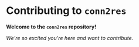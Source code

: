 # Contributing to `conn2res`

**Welcome to the `conn2res` repository!**

*We're so excited you're here and want to contribute.*

<!-- The point of this guide is to welcome new users and contributors to `conn2res`.
We hope that these guidelines are designed to make it as easy as possible to get involved.
We welcome all contributions and would love it if you could follow these guidelines to make sure your contributions can be easily integrated!
That said, please don't let [the perfect be the enemy of the good](https://en.wiktionary.org/wiki/perfect_is_the_enemy_of_good)&mdash;any contributions are worth making, even if you don't follow the process detailed below to a T.

If you have any questions that aren't discussed below, please let us know by opening an [issue][link_abagen_issues]!

## Table of Contents

Been here before?
Already know what you're looking for in this guide?
Jump to the following sections:

- [Joining the community](#joining-the-community)
- [Contributing through Github](#contributing-through-github)
- [Where to start: GitHub Issues](#where-to-start-github-issues)
  - [Issue labels](#issue-labels)
- [Making a change with a pull request](#making-a-change-with-a-pull-request)
  - [1. Comment on or open an issue](#1-comment-on-an-existing-issue-or-open-a-new-issue-referencing-your-addition)
  - [2. Fork the `abagen` repository](#2-forklink_fork-the-abagen-repositorylink_abagen-to-your-profile)
  - [3. Install `abagen` locally](#3-install-abagen-in-developer-mode)
  - [4. Make the discussed changes](#4-make-the-changes-youve-discussed)
  - [5. Test your changes](#5-test-your-changes)
  - [6. Submit a pull request](#6-submit-a-pull-requestlink_pullrequest)
- [Style guide](#style-guide)
  - [Writing Python code](#writing-python-code)
  - [Writing in reStructuredText](#writing-in-restructuredtext)
  - [Pull requests](#pull-requests)
- [Recognizing contributions](#recognizing-contributions)

## Joining the community

We requires that all interactions that take place on the `abagen` repository **adhere to our [Code of Conduct](CODE_OF_CONDUCT.md)**.

## Contributing through GitHub

[Git][link_git] is a really useful tool for version control. 
[GitHub][link_github] sits on top of Git and supports collaborative and distributed working.

We know that it can be daunting to start using Git and GitHub if you haven't worked with them in the past, but `abagen` maintainers are here to help you figure out any of the jargon or confusing instructions you encounter! :heart:

In order to contribute to `abagen` you'll need to set up a free [GitHub][link_github] account and sign in.
You can follow these [instructions][link_signupinstructions] to help you get going, but please ask us any questions you might need along the way.

Once you have an account you'll have to use [Markdown][link_markdown] to chat in issues and pull requests on GitHub.
You can think of Markdown as a few little symbols around your text that will allow GitHub to render the text with a little bit of formatting.
For example you could write words as bold (`**bold**`), or in italics (`*italics*`), or as a [link](https://google.com) (`[link](https://google.com)`) to another webpage.

GitHub has a helpful page on [getting started with writing and formatting Markdown on GitHub][link_formatting_md].

## Where to start: GitHub Issues

Communication on `abagen` primarily happens through discussion on our [issues][link_abagen_issues] and [pull request][link_abagen_prs].
Before you open a new issue, please check if any of our [open issues][link_abagen_issues] cover your idea already!

### Issue labels

The current list of labels can be found [here][link_abagen_labels] and includes:

- [![Good first issue](https://img.shields.io/badge/-good%20first%20issue-%237057ff)][labels_goodfirst] *These issues are great ways to get started contributing.*

    If you are interested in getting involved in `abagen` then these are good places to start!
    The maintainers will be happy to walk you through the contribution process step-by-step.
    Please note: if you're a seasoned contributor we would appreciate if you could select a different issue to work from to keep these available for newer and potentially more anxious team members!

- [![Help Wanted](https://img.shields.io/badge/-help%20wanted-%23008672)][labels_helpwanted] *These issues contain a task that a member of the team has determined we need additional help with.*

    If you feel that you can contribute to one of these issues, we especially encourage you to do so.

- [![Bug](https://img.shields.io/badge/-bug-%23d73a4a)][labels_bugs] *These issues point to problems in the project.*

    If you find new a bug, please give as much detail as possible in your issue, including steps to recreate the error.
    If you experience the same bug as one already listed please add any additional information that you have as a comment on the issue.

- [![Documentation](https://img.shields.io/badge/-documentation-%2376e853)][labels_documentation] *These issues relate to updating documentation.*

    This is used to highlight when something is missing from or unclear in the current documentation.

- [![Question](https://img.shields.io/badge/-question-%23d876e3)][labels_question] *These issues are open-ended and don't necessarily have a definite solution.*

    If you're unclear about something in repository or the related documentation and simply need to ask a clarifying *question*, this is the label for you!
    This can also be paired with other labels (e.g., *enhancement*, *refactor*) on issues when the means by which to resolve the issue is unclear and warrants discussion.

- [![Enhancement](https://img.shields.io/badge/-enhancement-%23a2eeef)][labels_enhancement] *These issues suggest new features that can be added to the project.*

    If you want to ask for something new please try to make sure that your request is distinct from any others that are already in the queue.
    If you find another issue requesting an enhancement that is similar to your suggestion but still distinct please reference the related enhancement in your issue.

- [![Maintenance](https://img.shields.io/badge/-maintenance-%23ffe359)][labels_maintenance] *These issues relate to general package management*

    Does a dependency need to be pinned?
    Is a link not resolving anymore?
    These issues address when there's a change, update, or modification that needs to be made to the package that doesn't necessarily impact anything other besides managing `abagen`.

- [![Refactor](https://img.shields.io/badge/-refactor-%23ffdbc6)][labels_refactor] *These issues address changes that need to be made*

    If you're suggesting a modification that isn't a bug or enhancement, but rather a change to the existing code designed to make it more accessible/understandable, this label may be appropriate.
    While refactoring often **does** significantly enhance the code, we reserve the *enhacement* label for **new** features.

- [![High priority](https://img.shields.io/badge/-high%20priority-%233387f4)][labels_highpriority] *These issues are pressing and need to be addressed urgently*
  
    This label will likely be added by an `abagen` team member to highlight critical bugs or updates that need to be made.

- [![Testing](https://img.shields.io/badge/-testing-%23c5def5)][labels_testing] *These issues relate to code testing*

## Making a change with a pull request

We appreciate all contributions to `abagen`!
Thank you so much for helping us build this exciting tool.

The following steps serve as a guide to help you contribute in a way that will make it easy for you and the `abagen` team members to get your changes merged quickly and efficiently!

### 1. Comment on an existing issue or open a new issue referencing your addition

This allows other members of the `abagen` development team to confirm that you aren't overlapping with work that's currently underway and that everyone is on the same page with the goal of the work you're going to carry out.

[This blog][link_pushpullblog] is a nice explanation of why putting this work in up front is so useful to everyone involved.

### 2. [Fork][link_fork] the [abagen repository][link_abagen] to your profile

This is now your own unique copy of `abagen`.
Changes here won't effect anyone else's work, so it's a safe space to make edits to the code.

If you will be making changes on your local machine, remember to [clone your fork][link_clonerepo] of `abagen`.

Make sure to [keep your fork up to date][link_updateupstreamwiki] with the master repository, otherwise you can end up with lots of dreaded [merge conflicts][link_mergeconflict]! :grimacing:

### 3. Install `abagen` in "developer" mode

To test a change you may need to install the copy of `abagen` that you [cloned][link_clonerepo] to your local machine.
To do so, change into the `abagen` directory and run:

```bash
pip install -e .[all]
```

This should ensure that when you open Python and type `import abagen` you are using the version of the code that you're editing!
(But note that if you make changes to the code after you've run `import abagen` you may need to close Python and re-open a new instance for the changes to take effect.)

### 4. Make the changes you've discussed

_Before you being making changes please make sure you review the `abagen` [style conventions](#style-guide)!_

Try to keep your changes focused.
If you submit a large amount of work all in one go it will be much more work for whomever is reviewing your pull request!

We've found that working on a [new branch][link_branches] for each Issue makes it easier to keep your changes targeted.
Using a new branch allows you to follow the ["standard" GitHub workflow](link_gitworkflow) when making changes.
[This blog](https://www.igvita.com/2011/12/19/dont-push-your-pull-requests/) details different Git branching models.

While making your changes, commit often and write good, detailed commit messages.
[This blog](https://chris.beams.io/posts/git-commit/) explains how to write a good Git commit message and why it matters.
It is also perfectly fine to have a lot of commits&mdash;including ones that break code!
If you **are** temporarily breaking things locally a good rule is to only push your changes to GitHub once your [tests](#5-test-your-changes) are passing!

### 5. Test your changes

Although `abagen` is set up with [continuous integration (CI) testing](link_travisdocs), it's always good to test your changes locally, too!

#### Testing changes to code

If you're making modifications to the Python code in `abagen` you can test your changes with the following command:

```bash
pytest --doctest-modules abagen
```

This may take a while to run, but it should give you a detailed output of what tests are being run and what errors, if any, were generated.
This command is run by the CI tests when you [open a PR](#6-submit-a-pull-requestlink_pullrequest), so if you're stumped by an error message feel free to push your changes to GitHub and make a PR to ask the `abagen` team for help!

#### Testing changes to documentation

If you're making changes to documentation we suggest rendering the HTML files locally in order to review your edits.
You can do this with the following command:

```bash
make clean html
```

which should be run from the `docs/` directory in your local `abagen` repository.
Once this finishes you can fire up a web browser and open the `abagen/docs/_build/html/index.html` file to investigate how the documentation looks with your modifications.

### 6. Submit a [pull request][link_pullrequest]

_Before submitting your pull request please make sure you review the `abagen` [pull request style guide](#pull-requests)!_

We encourage you to open a pull request as early in your contributing process as possible.
This allows everyone to see what is currently being worked on.
It also provides you, the contributor, feedback in real time from both the community and the continuous integration tests as you make commits (which will help prevent stuff from breaking!).

If you have opened the pull request early and know that its contents are not ready for review or to be merged, please mark it as  ["draft" pull request][link_draftprs].
When you are happy with it and are ready for it to be merged into the main repository please mark it as ["Ready for review"][link_readyprs].
When you mark a pull request ready for review please make sure that you also check the box to [allow edits from maintainers][link_predits].

A member of the `abagen` team will then review your changes to confirm that they can be merged into the main repository.
A review will probably consist of a few questions to help clarify the work you've done.
Keep an eye on your GitHub notifications and be prepared to join in that conversation.

If a team member requests modifications to your changes you can continue editing your local copy of the repository and push the new changes back up to your fork.
The pull request you created from your fork will be automatically updated&mdash;no need to create a new pull request when you make a change in response to reviews!

Sometimes team members will "suggest" changes to the code using GitHub's built-in suggestion feature.
In that case you can [automatically incorporate the suggested changes][link_suggestedchanges] directly from Github!

After successful merging of the pull request, remember to [keep your fork up to date][link_syncfork] with the master `abagen` repository.

#### Continuous integration tests

What happens if the continuous integration (CI) tests fails (that is, if the pull request notifies you that "Some checks were not successful")?
The CI can fail for any number of reasons.
At the bottom of the pull request where it says whether your build passed or failed you can click “Details” next to the test.
This will automatically open the TravisCI website which details all the builds that were run for your pull request.
You can view the log for the CI test builds which will often provide the exact error that caused the failure.
Sometimes failures are stochastic and simply need to be re-run; if you think this is the case please notify someone on the `abagen` team and they will trigger a "rebuild!"

Generally, team members won't conduct reviews of pull requests (even if they are marked as "ready for review") until the CI tests are all passing.
However, if you have any questions about your pull request before the tests are passing or if you are confused about why your tests are failing, please reach out and ask us about it!

## Style guide

### Writing Python code

To ensure some consistency in the `abagen` Python codebase we have a few style conventions.

All code should follow the [PEP8][link_pep8] conventions, whenever possible.
Importantly, we abide by a strict 79-character line length maximum.
You can check that your code follows these conventions by running `flake8 abagen` from inside the local copy of your `abagen` repository.
The CI tests will error and your pull request will not be merged if your code fails to follow these conventions.

When writing new functions or classes please make sure you include doc-strings (even if they are internal functions/classes!).
Doc-strings should follow the [numpydoc][link_numpydoc] conventions.
In general we encourage extensive documentation and code comments for all contributions to `abagen`!

### Writing in reStructuredText

Besides this document and the [Code of Conduct](CODE_OF_CONDUCT.md), all documentation for `abagen` is written using [reStructuredText][link_rst] (RST).
You can tell whether a file is written in reStructuredText by checking for the the ".rst" suffix.
Writing our documentation in RST allows us to use the [Sphinx] documentation generator and host our documentation on [ReadTheDocs][link_readthedocs], allowing an easily accessible way to access [`abagen` documentation][link_abagen_docs].

While using RST can be a bit confusing at first, there are lots of fantastic resources for learning how to use it.
We especially like [this walkthrough][link_sphinxrst], but other good guides include this [primer][link_rstprimer] and this [quick reference][link_rstref].
If you have any questions as you make edits to the documentation please don't hesitate to ask!

### Pull requests

To improve understanding of pull requests "at a glance", we encourage the use of several standardized tags. 
When opening a pull request, please use at least one of the following prefixes in the title of the pull request:

- **[BRK]** for changes which break existing builds or tests
- **[DOC]** for new or updated documentation
- **[ENH]** for enhancements
- **[FIX]** for bug fixes
- **[REF]** for refactoring existing code
- **[STY]** for stylistic changes
- **[TST]** for new or updated tests, and

You can also combine the tags!
If you are updating both a test and some related documentation, you could use **[TST, DOC]**.
Feel free to look at our [closed pull requests][link_abagen_closedprs] for examples of good titles!

The body of the pull request should first describe what issue(s) the pull request addresses using GitHub's [pull request keywords][link_prkeywords] (for example, "Closes #12" or "Fixes #13").
The remainder of the pull request body should explain what changes are being made and if there are any things you would like an `abagen` team member to concentrate on with their feedback during their review.

## Recognizing contributions

We welcome and recognize all contributions to `abagen` from documentation to testing to code development to participating in discussion on Issues and PRs!
You can see a list of our current contributors in the [contributors tab][link_abagen_contributors].

---

_These Contributing Guidelines have been adapted from the contributing guidelines of [The Turing Way](https://github.com/alan-turing-institute/the-turing-way/blob/master/CONTRIBUTING.md#contributing-through-github) and [tedana](https://github.com/ME-ICA/tedana/blob/master/CONTRIBUTING.md). (License: CC-BY)_

[link_abagen]: https://github.com/rmarkello/abagen
[link_abagen_contributors]: https://github.com/rmarkello/abagen/graphs/contributors
[link_abagen_docs]: https://abagen.readthedocs.io/
[link_abagen_issues]: https://github.com/rmarkello/abagen/issues
[link_abagen_labels]: https://github.com/rmarkello/abagen/labels
[link_abagen_prs]: https://github.com/rmarkello/abagen/pulls
[link_abagen_closedprs]: https://github.com/rmarkello/abagen/pulls?q=is%3Apr+is%3Aclosed

[labels_bugs]: https://github.com/rmarkello/abagen/labels/bug
[labels_documentation]: https://github.com/rmarkello/abagen/labels/documentation
[labels_enhancement]: https://github.com/rmarkello/abagen/labels/enhancement
[labels_goodfirst]: htttps://github.com/rmarkello/abagen/labels/good%20first%20issue
[labels_helpwanted]: https://github.com/rmarkello/abagen/labels/help%20wanted
[labels_highpriority]: https://github.com/rmarkello/abagen/labels/high%20priority
[labels_lowpriority]: https://github.com/rmarkello/abagen/labels/low%20priority
[labels_maintenance]: https://github.com/rmarkello/abagen/labels/maintenance
[labels_question]: https://github.com/rmarkello/abagen/labels/question
[labels_refactor]: https://github.com/rmarkello/abagen/labels/refactor
[labels_testing]: https://github.com/rmarkello/abagen/labels/testing

[link_branches]: https://help.github.com/articles/creating-and-deleting-branches-within-your-repository
[link_clonerepo]: https://help.github.com/articles/cloning-a-repository
[link_discussingissues]: https://help.github.com/articles/discussing-projects-in-issues-and-pull-requests
[link_draftrpr]: https://github.blog/2019-02-14-introducing-draft-pull-requests
[link_fork]: https://help.github.com/articles/fork-a-repo
[link_formatting_md]: https://help.github.com/articles/getting-started-with-writing-and-formatting-on-github
[link_git]: https://git-scm.com
[link_github]: https://github.com
[link_gitworkflow]: https://guides.github.com/introduction/flow
[link_markdown]: https://en.wikipedia.org/wiki/Markdown
[link_mergeconflict]: https://help.github.com/articles/about-merge-conflicts
[link_numpydoc]: https://numpydoc.readthedocs.io/en/latest/format.html
[link_pep8]: https://www.python.org/dev/peps/pep-0008
[link_pullrequest]: https://help.github.com/articles/creating-a-pull-request
[link_predits]: https://help.github.com/en/articles/allowing-changes-to-a-pull-request-branch-created-from-a-fork
[link_prkeywords]: https://help.github.com/en/articles/closing-issues-using-keywords
[link_pushpullblog]: https://www.igvita.com/2011/12/19/dont-push-your-pull-requests
[link_react]: https://github.com/blog/2119-add-reactions-to-pull-requests-issues-and-comments
[link_readthedocs]: https://readthedocs.org
[link_readyprs]: https://help.github.com/en/articles/changing-the-stage-of-a-pull-request
[link_rst]: http://docutils.sourceforge.net/rst.html
[link_rstprimer]: http://docutils.sourceforge.net/docs/user/rst/quickstart.html
[link_rstref]: http://docutils.sourceforge.net/docs/user/rst/quickref.html
[link_signupinstructions]: https://help.github.com/articles/signing-up-for-a-new-github-account
[link_sphinx]: https://www.sphinx-doc.org/en/master
[link_sphinxrst]: https://www.sphinx-doc.org/en/master/usage/restructuredtext/basics.html
[link_suggestedchanges]: https://help.github.com/en/articles/incorporating-feedback-in-your-pull-request
[link_syncfork]: https://help.github.com/articles/syncing-a-fork
[link_travisdocs]: https://docs.travis-ci.com/user/for-beginners
[link_updateupstreamwiki]: https://help.github.com/articles/syncing-a-fork -->
